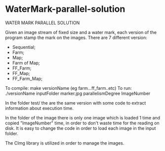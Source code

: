 # WaterMark-parallel-solution
WATER MARK PARALLEL SOLUTION

Given an image stream of fixed size and a water mark, each version of the program stamp the mark on the images.
There are 7 different version:
- Sequential;
- Farm;
- Map;
- Farm of Map;
- FF_Farm;
- FF_Map;
- FF_Farm_Map;

To compile:
	make versionName (eg farm...ff_farm..etc)
To run:
	./versionName inputFolder marker.jpg parallelismDegree ImageNumber

In the folder test/ the are the same version with some code to extract information about execution time.

In the folder of the image there is only one image which is loaded 1 time and copied "ImageNumber" time,
in order to don't waste time for the reading on disk. It is easy to change the code in order to load each
image in the input folder.

The CImg library is utilized in order to manage the images.
